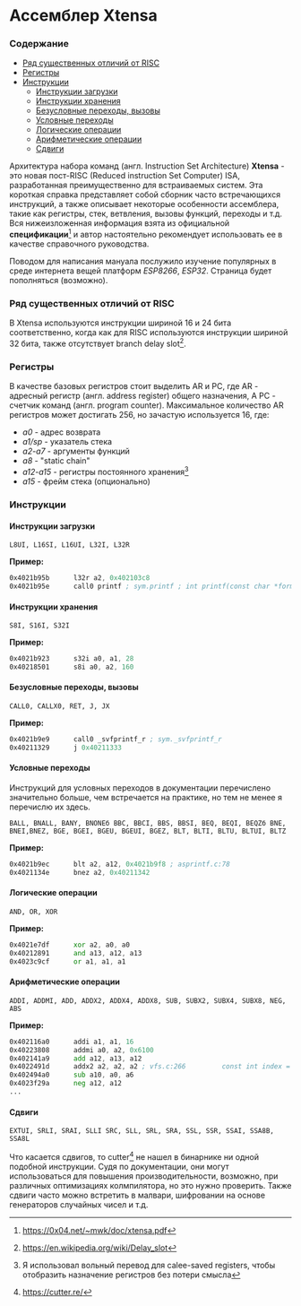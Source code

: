 # Ассемблер Xtensa

### Содержание

* [Ряд существенных отличий от RISC](#ряд-существенных-отличий-от-risc)
* [Регистры](#регистры)
* [Инструкции](#инструкции)
  * [Инструкции загрузки](#инструкции-загрузки)
  * [Инструкции хранения](#инструкции-хранения)
  * [Безусловные переходы, вызовы](#безусловные-переходы-вызовы)
  * [Условные переходы](#условные-переходы)
  * [Логические операции](#логические-операции)
  * [Арифметические операции](#арифметические-операции)
  * [Сдвиги](#сдвиги)

Архитектура набора команд (англ. Instruction Set Architecture) **Xtensa** - это новая пост-RISC (Reduced instruction Set Computer) ISA, разработанная преимущественно для встраиваемых систем.
Эта короткая справка представляет собой сборник часто встречающихся инструкций, а также описывает некоторые особенности ассемблера, такие как регистры, стек, ветвления, вызовы функций, переходы и т.д. Вся нижеизложенная информация взята из официальной **спецификации**[^1] и автор настоятельно рекомендует использовать ее в качестве справочного руководства.

Поводом для написания мануала послужило изучение популярных в среде интернета вещей платформ *ESP8266*, *ESP32*. Страница будет пополняться (возможно).

### Ряд существенных отличий от RISC

В Xtensa используются инструкции шириной 16 и 24 бита соответственно, когда как для RISC используются инструкции шириной 32 бита, также отсутствует branch delay slot[^2].

### Регистры

В качестве базовых регистров стоит выделить AR и PC, где AR - адресный регистр (англ. address register) общего назначения, А PC - счетчик команд (англ. program counter). Максимальное количество AR регистров может достигать 256, но зачастую используется 16, где:

* *a0* - адрес возврата
* *a1/sp* - указатель стека
* *a2-a7* - аргументы функций
* *a8* - "static chain"
* *a12-a15* - регистры постоянного хранения[^3]
* *a15* - фрейм стека (опционально)

### Инструкции

#### Инструкции загрузки

```L8UI, L16SI, L16UI, L32I, L32R```

**Пример:**

```asm
0x4021b95b      l32r a2, 0x402103c8
0x4021b95e      call0 printf ; sym.printf ; int printf(const char *format)
```

#### Инструкции хранения

```S8I, S16I, S32I```

**Пример:**

```asm
0x4021b923      s32i a0, a1, 28
0x40218501      s8i a0, a2, 160
```

#### Безусловные переходы, вызовы

```CALL0, CALLX0, RET, J, JX```

**Пример:**

```asm
0x4021b9e9      call0 _svfprintf_r ; sym._svfprintf_r
0x40211329      j 0x40211333
```

#### Условные переходы

Инструкций для условных переходов в документации перечислено значительно больше, чем встречается на практике, но тем не менее я перечислю их здесь.

```BALL, BNALL, BANY, BNONEб BBC, BBCI, BBS, BBSI, BEQ, BEQI, BEQZб BNE,       BNEI,BNEZ, BGE, BGEI, BGEU, BGEUI, BGEZ, BLT, BLTI, BLTU, BLTUI, BLTZ```

**Пример:**

```asm
0x4021b9ec      blt a2, a12, 0x4021b9f8 ; asprintf.c:78
0x4021134e      bnez a2, 0x40211342
```

#### Логические операции

```AND, OR, XOR```

**Пример:**

```asm
0x4021e7df      xor a2, a0, a0
0x40212891      and a13, a12, a13
0x4023c9cf      or a1, a1, a1
```

#### Арифметические операции

```ADDI, ADDMI, ADD, ADDX2, ADDX4, ADDX8, SUB, SUBX2, SUBX4, SUBX8, NEG, ABS```

**Пример:**

```asm
0x402116a0      addi a1, a1, 16
0x40223808      addmi a0, a2, 0x6100
0x402141a9      add a12, a13, a12
0x4022491d      addx2 a2, a2, a2 ; vfs.c:266         const int index = s_fd_table[fd].vfs_index; // single read -> no locking is required
0x402494a0      sub a10, a0, a6
0x4023f29a      neg a12, a12
...
```

#### Сдвиги

```EXTUI, SRLI, SRAI, SLLI SRC, SLL, SRL, SRA, SSL, SSR, SSAI, SSA8B, SSA8L```

Что касается сдвигов, то cutter[^4]  не нашел в бинарнике ни одной подобной инструкции. Судя по документации, они могут использоваться для повышения производительности, возможно, при различных оптимизациях колмпилятора, но это нужно проверить. Также сдвиги часто можно встретить в малвари, шифровании на основе генераторов случайных чисел и т.д.

[^1]: https://0x04.net/~mwk/doc/xtensa.pdf

[^2]: https://en.wikipedia.org/wiki/Delay_slot

[^3]: Я использовал вольный перевод для calee-saved registers, чтобы отобразить назначение регистров без потери смысла

[^4]: https://cutter.re/
